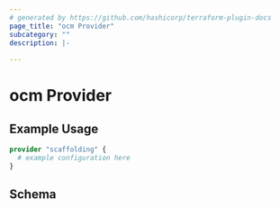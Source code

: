 ```yaml
---
# generated by https://github.com/hashicorp/terraform-plugin-docs
page_title: "ocm Provider"
subcategory: ""
description: |-
  
---
```


# ocm Provider



## Example Usage

```terraform
provider "scaffolding" {
  # example configuration here
}
```

<!-- schema generated by tfplugindocs -->
## Schema
